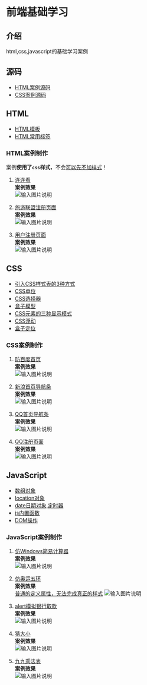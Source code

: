 # 前端基础学习

## 介绍
html,css,javascript的基础学习案例

## 源码
+ [HTML案例源码](https://gitee.com/LovelyHzz/webpage-basic-learning/blob/master/HTML/html-study.zip)
+ [CSS案例源码](https://gitee.com/LovelyHzz/webpage-basic-learning/blob/master/CSS/css-study.zip)

## HTML
+ [HTML模板](https://gitee.com/LovelyHzz/webpage-basic-learning/blob/master/HTML/HTML%E6%A8%A1%E6%9D%BF.md)
+ [HTML常用标签](https://gitee.com/LovelyHzz/webpage-basic-learning/blob/master/HTML/HTML%E5%B8%B8%E7%94%A8%E6%A0%87%E7%AD%BE.md)

### HTML案例制作

案例<b>使用了`css`样式</b>，不会<ins>可以先不加样式</ins>！
1. [连连看](https://gitee.com/LovelyHzz/webpage-basic-learning/blob/master/HTML/llk.html)  
**案例效果**  
![输入图片说明](https://images.gitee.com/uploads/images/2021/0911/103428_ac03ebae_8254421.png "llk.png")

2. [旅游联盟注册页面](https://gitee.com/LovelyHzz/webpage-basic-learning/blob/master/HTML/reg.html)  
**案例效果**  
![输入图片说明](https://images.gitee.com/uploads/images/2021/0911/103802_3b33af08_8254421.png "zc1.png")

3. [用户注册页面](https://gitee.com/LovelyHzz/webpage-basic-learning/blob/master/HTML/register.html)  
**案例效果**  
![输入图片说明](https://images.gitee.com/uploads/images/2021/0911/104111_07f62c5d_8254421.png "zc2.png")

## CSS
+ [引入CSS样式表的3种方式](https://gitee.com/LovelyHzz/webpage-basic-learning/blob/master/CSS/css%E5%BC%95%E5%85%A5%E7%9A%843%E7%A7%8D%E6%96%B9%E5%BC%8F.md)
+ [CSS单位](https://gitee.com/LovelyHzz/webpage-basic-learning/blob/master/CSS%E5%8D%95%E4%BD%8D.md)
+ [CSS选择器](https://gitee.com/LovelyHzz/webpage-basic-learning/blob/master/CSS/CSS%E9%80%89%E6%8B%A9%E5%99%A8.md)
+ [盒子模型](https://gitee.com/LovelyHzz/webpage-basic-learning/blob/master/CSS/%E7%9B%92%E5%AD%90%E6%A8%A1%E5%9E%8B.md)
+ [CSS元素的三种显示模式](https://gitee.com/LovelyHzz/webpage-basic-learning/blob/master/CSS/%E5%85%83%E7%B4%A0%E7%9A%84%E4%B8%89%E7%A7%8D%E6%98%BE%E7%A4%BA%E6%A8%A1%E5%BC%8F.md)
+ [CSS浮动](https://gitee.com/LovelyHzz/webpage-basic-learning/blob/master/CSS/%E6%B5%AE%E5%8A%A8.md)
+ [盒子定位](https://gitee.com/LovelyHzz/webpage-basic-learning/blob/master/CSS/%E7%9B%92%E5%AD%90%E5%AE%9A%E4%BD%8D.md)

### CSS案例制作

1. [防百度首页](https://gitee.com/LovelyHzz/webpage-basic-learning/blob/master/CSS/baidu.html)  
**案例效果**  
![输入图片说明](https://images.gitee.com/uploads/images/2021/0911/110634_b7b4427d_8254421.png "百度.png")

2. [新浪首页导航条](https://gitee.com/LovelyHzz/webpage-basic-learning/blob/master/CSS/news.html)  
**案例效果**  
![输入图片说明](https://images.gitee.com/uploads/images/2021/0911/112745_8ebc96db_8254421.png "sing.png")

3. [QQ首页导航条](https://gitee.com/LovelyHzz/webpage-basic-learning/blob/master/CSS/qq.html)  
**案例效果**  
![输入图片说明](https://images.gitee.com/uploads/images/2021/0911/113357_82cd94e8_8254421.png "qqnav.png")

4. [QQ注册页面](https://gitee.com/LovelyHzz/webpage-basic-learning/blob/master/CSS/qq_register.html)  
**案例效果**  
![输入图片说明](https://images.gitee.com/uploads/images/2021/0911/113153_5eeeba5a_8254421.png "qq.png")

## JavaScript
+ [数组对象](https://gitee.com/LovelyHzz/webpage-basic-learning/blob/master/JS/%E6%95%B0%E7%BB%84.md)
+ [location对象](https://gitee.com/LovelyHzz/webpage-basic-learning/blob/master/JS/location%E5%AF%B9%E8%B1%A1.md)
+ [date日期对象,定时器](https://gitee.com/LovelyHzz/webpage-basic-learning/blob/master/JS/date%E6%97%A5%E6%9C%9F%E5%AF%B9%E8%B1%A1.md)
+ [js内置函数](https://gitee.com/LovelyHzz/webpage-basic-learning/blob/master/JS/js%E5%86%85%E7%BD%AE%E5%87%BD%E6%95%B0.md)
+ [DOM操作](https://gitee.com/LovelyHzz/webpage-basic-learning/blob/master/JS/dom%E6%93%8D%E4%BD%9C.md)


### JavaScript案例制作

1. [仿Windows简易计算器](https://gitee.com/LovelyHzz/webpage-basic-learning/blob/master/JS/cal.html)  
**案例效果**  
![输入图片说明](https://images.gitee.com/uploads/images/2021/0911/115501_2ac9bdd0_8254421.png "cal.png")

2. [仿奥运五环](https://gitee.com/LovelyHzz/webpage-basic-learning/blob/master/JS/cutimg.html)  
**案例效果**  
<ins>普通的定义属性，无法完成真正的样式</ins>
![输入图片说明](https://images.gitee.com/uploads/images/2021/0911/120131_ae20059c_8254421.png "oly.png")

3. [alert模拟银行取款](https://gitee.com/LovelyHzz/webpage-basic-learning/blob/master/JS/money.html)  
**案例效果**  
![输入图片说明](https://images.gitee.com/uploads/images/2021/0911/120928_2fde7d03_8254421.png "pwd.png")

4. [猜大小](https://gitee.com/LovelyHzz/webpage-basic-learning/blob/master/random.html)  
**案例效果**  
![输入图片说明](https://images.gitee.com/uploads/images/2021/0911/121113_b8618eb7_8254421.png "rand.png")

5. [九九乘法表](https://gitee.com/LovelyHzz/webpage-basic-learning/blob/master/JS/mul.html)  
**案例效果**  
![输入图片说明](https://images.gitee.com/uploads/images/2021/0911/121256_79b8a1ad_8254421.png "mul.png")

